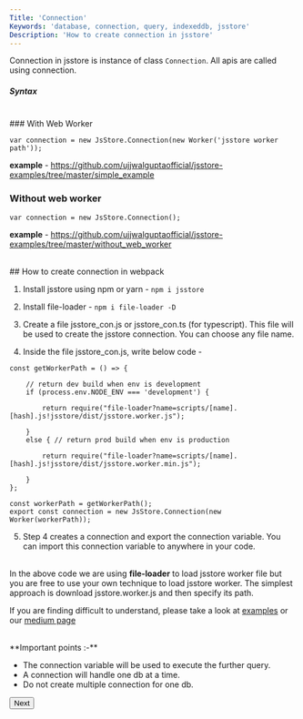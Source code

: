```yaml
---
Title: 'Connection'
Keywords: 'database, connection, query, indexeddb, jsstore'
Description: 'How to create connection in jsstore'
---
```


Connection in jsstore is instance of class `Connection`. All apis are called using connection.

##### Syntax

<br>
### With Web Worker

```
var connection = new JsStore.Connection(new Worker('jsstore worker path'));

```

**example** - <a target="_blank" href="https://github.com/ujjwalguptaofficial/jsstore-examples/tree/master/simple_example">https://github.com/ujjwalguptaofficial/jsstore-examples/tree/master/simple_example</a>

### Without web worker

```
var connection = new JsStore.Connection();

```

**example** - <a target="_blank" href="https://github.com/ujjwalguptaofficial/jsstore-examples/tree/master/without_web_worker">https://github.com/ujjwalguptaofficial/jsstore-examples/tree/master/without_web_worker</a>

<div class="margin-top-30px top-border margin-bottom-20px"></div>
<br>
## How to create connection in webpack
<br>

1. Install jsstore using npm or yarn - `npm i jsstore`

2. Install file-loader - `npm i file-loader -D`

3. Create a file jsstore_con.js or jsstore_con.ts (for typescript). This file will be used to create the jsstore connection. You can choose any file name.

4. Inside the file jsstore_con.js, write below code -

```
const getWorkerPath = () => {

    // return dev build when env is development
    if (process.env.NODE_ENV === 'development') {

        return require("file-loader?name=scripts/[name].[hash].js!jsstore/dist/jsstore.worker.js");

    }
    else { // return prod build when env is production

        return require("file-loader?name=scripts/[name].[hash].js!jsstore/dist/jsstore.worker.min.js");

    }
};

const workerPath = getWorkerPath();
export const connection = new JsStore.Connection(new Worker(workerPath));
```

5. Step 4 creates a connection and export the connection variable. You can import this connection variable to anywhere in your code.

<br>In the above code we are using **file-loader** to load jsstore worker file but you are free to use your own technique to load jsstore worker. The simplest approach is download jsstore.worker.js and then specify its path.

If you are finding difficult to understand, please take a look at [examples](https://github.com/ujjwalguptaofficial/jsstore-examples) or our [medium page](https://medium.com/jsstore)

<br>
**Important points :-**

- The connection variable will be used to execute the further query.
- A connection will handle one db at a time.
- Do not create multiple connection for one db.

<p class="margin-top-40px center-align">
      <button class="btn info btnNext">Next</button>
</p>
